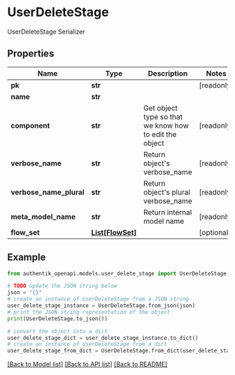 # UserDeleteStage

UserDeleteStage Serializer

## Properties

Name | Type | Description | Notes
------------ | ------------- | ------------- | -------------
**pk** | **str** |  | [readonly] 
**name** | **str** |  | 
**component** | **str** | Get object type so that we know how to edit the object | [readonly] 
**verbose_name** | **str** | Return object&#39;s verbose_name | [readonly] 
**verbose_name_plural** | **str** | Return object&#39;s plural verbose_name | [readonly] 
**meta_model_name** | **str** | Return internal model name | [readonly] 
**flow_set** | [**List[FlowSet]**](FlowSet.md) |  | [optional] 

## Example

```python
from authentik_openapi.models.user_delete_stage import UserDeleteStage

# TODO update the JSON string below
json = "{}"
# create an instance of UserDeleteStage from a JSON string
user_delete_stage_instance = UserDeleteStage.from_json(json)
# print the JSON string representation of the object
print(UserDeleteStage.to_json())

# convert the object into a dict
user_delete_stage_dict = user_delete_stage_instance.to_dict()
# create an instance of UserDeleteStage from a dict
user_delete_stage_from_dict = UserDeleteStage.from_dict(user_delete_stage_dict)
```
[[Back to Model list]](../README.md#documentation-for-models) [[Back to API list]](../README.md#documentation-for-api-endpoints) [[Back to README]](../README.md)


